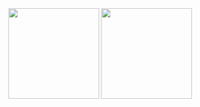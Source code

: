 <div>  
  <img height="180em" src="https://github-readme-stats.vercel.app/api?username=halerssonparis&show_icons=true&theme=dark&include_all_commits=true&count_private=true"/>
  <img height="180em" src="https://github-readme-stats.vercel.app/api/top-langs/?username=halerssonparis&layout=compact&langs_count=7&theme=dark"/>
</div>

